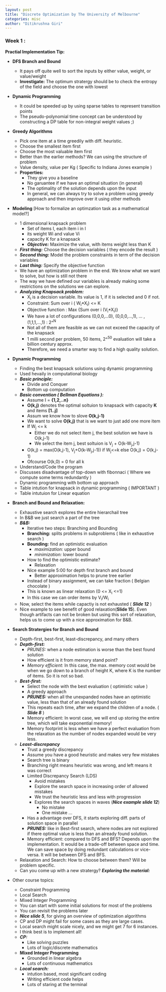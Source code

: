 ```yaml
---
layout: post
title: "Discrete Optimization by The University of Melbourne"
categories: misc
author: "Ditikrushna Giri"
---
```


### Week 1 : 

**Practial Implementation Tip:**
 - **DFS Branch and Bound**
	- It pays off quite well to sort the inputs by either value, weight, or value/weight 
     - **Investigate:** The optimum stratergy should be to check the entropy of the field and choose the one with lowest 
  - **Dynamic Programming**
	  - It could be speeded up by using sparse tables to represent 	transition points
       - The pseudo-polynomial time concept can be understood by constructing a DP table for non-integral weight values ;)
- **Greedy Algorithms**
    - Pick one item at a time greedily with diff. heuristic.
    - Choose the smallest item first
	- Choose the most valuable item first
	- Better than the earlier methods? We can using the structure of problem
	- Value density, value per Kg ( Specific to Indiana Jones example )
	 - **Properties:**
		 - They give you a baseline
		 - No garuantee if we have an optimal situation (in general)
		 - The optimality of the solution depends upon the input
		 - In general, we can always try to solve a problem using greedy approach and then improve over it using other methods
 - **Modeling** [How to formalize an optimzation task as a mathematical model?] 
	 - 1 dimensional knapsack problem
		 - Set of items I, each item i in I
		 - its weight Wi and value Vi
		 - capacity K for a knapsack
		 - ***Objective:*** Maximize the value, with items weight less than K
	- ***First thing:*** Choose the decision variables ( they encode the result )
	- ***Second thing:*** Model the problem constraints in term of the decision variables	
	- ***Last thing:*** Specify the objective function
	- We have an optimization problem in the end. We know what we want to solve, but how is still not there
	- The way we have defined our variables is already making some restrictions on the solutions we can explore.
	- ***Analyzing Knapsack problem:***
		- X<sub>i</sub> is a decision variable. Its value is 1, if it is selected and 0 if not.
		- Constraint: Sum over i ( W<sub>i</sub>*X<sub>i</sub>) <= K
		- Objective function : Max {Sum over i (V<sub>i</sub>*X<sub>i</sub>)}
		- We have a lot of configurations (0,0,0,...0), (0,0,0,...,1), ... ,(1,1,1,...,1) : 2^<sup>N</sup>
		- Not all of them are feasible as we can not exceed the capacity of the knapsack
		- 1 milli second per problem, 50 items, 2^<sup>50</sup> evaluation will take a billion century approx.
		- Therefore, we need a smarter way to find a high quality solution.
 - **Dynamic Programming**
	- Finding the best knapsack solutions using dynamic programming
	- Used hevaily in computational biology
	- ***Basic principle:***
		- Divide and Conquer
		- Bottom up computation
	- ***Basic convention ( Bellman Equations ):***
		- Assume I = **{1,2,..n}**
		- **O(k,j)** denotes the optimal soltuion to knapsack with capacity **K** and items **[1..j]** 
		- Assum we know how to slove **O(k,j-1)**
		- We want to solve **O(k,j)** that is we want to just add one more item
		- If W<sub>j</sub> <= k
			- Either we do not select item j, the best solution we have is O(k,j-1)
			- We select the item j, best soltuion is V<sub>j</sub> + O(k-W<sub>j</sub>,j-1) 
		- O(k,j) = max(O(k,j-1), V<sub>j</sub>+O(k-W<sub>j</sub>,j-1)) if W<sub>j</sub><=k else O(k,j) = O(k,j-1)
		- Ofcourse O(k,0) = 0 for all k
	- Understand/Code the program
	- Discusses disadvantage of top-down with fibonnaci ( Where we compute some terms redundantly )
	- Dynamic programming with bottom up approach
	- Table intution for knapsack in dynamic programming ( IMPORTANT )
	- Table intutuion for Linear equation
- **Branch and Bound and Relaxation:**
	- Exhaustive search explores the entire hierarchail tree
	- In B&B we just search a part of the tree
	- ***B&B:***
		- Iterative two steps: Branching and Bounding
		- **Branching:** splits problems in subproblems ( like in exhaustive search )
		- **Bounding:** find an optimistic evaluation
			- *maximization:* upper bound
			- *minimization:* lower bound
		- How to find the optimistic estimate?
			- Relaxation
		- Nice example 5:00 for depth first branch and bound
			- Better approximation helps to prune tree earlier
		- Instead of binary assignment, we can take fraction ( Belgian chocolate )
		- This is known as linear relaxation (0 <= X<sub>i</sub> <=1)
		- In this case we can order items by V<sub>i</sub>/W<sub>i</sub>
	- Now, select the items while capactiy is not exhausted ( ***Slide 12*** )
	- Nice example to see benefit of good relaxation(**Slide 15**). Even though artifacts can not be broken but using this sort of relaxation, helps us to come up with a nice approximation for B&B.

- **Search Stratergies for Branch and Bound**
	- Depth-first, best-first, least-discrepancy, and many others
	- ***Depth-first:***
		- *PRUNES:* when a node estimation is worse than the best found solution
		- How efficient is it from memory stand point?
		- *Memory efficient:* In this case, the max. memory cost would be when we go down to a branch of height K, where K is the number of items. So it is not so bad.
	- ***Best-first:*** 
		- Select the node with the best evaluation ( optimistic value )
		- A greedy approach
		- ***PRUNES:*** when all the unexpanded nodes have an optimistic value, less than that of an already found solution
		- This repeats each time, after we expand the children of a node. ( ***Slide 8*** )
		- Memory efficient: In worst case, we will end up storing the entire tree, which will take exponential memory!
		- Memory footprint is less when we have a perfect evaluation from the relaxation as the number of nodes expanded would be very less.
	- ***Least-discrepancy***
		- Trust a greedy discrepancy
		- Assume you have a good heuristic and makes very few mistakes
		- Search tree is binary
		- Branching right means heuristic was wrong, and left means it was correct
		- Limited Discrepancy Search (LDS)
			- Avoid mistakes
			- Explore the search space in increasing order of allowed mistakes
			- We trust the heuristic less and less with progression
			- Explores the search spaces in waves (***Nice example slide 12***)
				- No mistake
				- One mistake ...
		- Has a advantage over DFS, it starts exploring diff. parts of solution space in parallel
		- ***PRUNES:*** like in Best-first search, where nodes are not explored if there optimal value is less than an already found solution.
		- Memory efficient: compared to DFS and BFS? Depends upon the implementation. It would be a trade-off between space and time. We can save space by doing redundant calculations or vice-versa. It will be between DFS and BFS.
	- Relaxation and Search: How to choose between them? Will be problem specific.
	- Can you come up with a new stratergy?
***Exploring the material:***
- Other course topics:
	- Constraint Programming
	- Local Search
	- Mixed Integer Programming
	- You can start with some initial solutions for most of the problems
	- You can revisit the problems later
	- ***Nice slide 5***, for giving an overview of optimization algorithms
	- CP and DP might fail for some cases as they are large cases.
	- Local search might scale nicely, and we might get 7 for 6 instances.
	- I think best is to implement all!
	- ***CP:***
		- Like solving puzzles
		- Lots of logic/discrete mathematics
	- **Mixed Integer Programming**
		- Grounded in linear algebra
		- Lots of continuous mathematics
	- ***Local search:***
		- intution based, most significant coding
		- Writing efficient code helps
		- Lots of staring at the terminal
